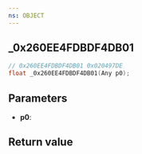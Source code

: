 ```yaml
---
ns: OBJECT
---
```

## _0x260EE4FDBDF4DB01

```c
// 0x260EE4FDBDF4DB01 0x020497DE
float _0x260EE4FDBDF4DB01(Any p0);
```


## Parameters
* **p0**: 

## Return value
